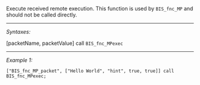 Execute received remote execution. This function is used by `BIS_fnc_MP` and should not be called directly.


---
*Syntaxes:*

[packetName, packetValue] call `BIS_fnc_MPexec`

---
*Example 1:*

```sqf
["BIS_fnc_MP_packet", ["Hello World", "hint", true, true]] call BIS_fnc_MPexec;
```